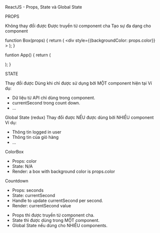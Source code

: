 ReactJS - Props, State và Global State

PROPS

Không thay đổi được
Được truyền từ component cha
Tạo sự đa dạng cho component


function Box(props) {
  return (
    <div 
      style={{backgroundColor: props.color}}
    ></div>
  );
}

funtion App() {
  return (
    <div>
      <Box color="deeppink" />
      <Box color="green" />
    </div>
  );
}

STATE

Thay đổi được
Dùng khi chỉ được sử dụng bởi MỘT component hiện tại
Ví dụ:
 + Dữ liệu từ API chỉ dùng trong component.
 + currentSecond trong count down.
 + ...

Global State (redux)
 Thay đổi được
NẾU được dùng bởi NHIỀU component
Ví dụ:
 + Thông tin logged in user
 + Thông tin của giỏ hàng
 + ...

ColorBox
 + Props: color
 + State: N/A
 + Render: a box with background color is props.color

Countdown
+ Props: seconds
+ State: currentSecond
+ Handle to update currentSecond per second.
+ Render: currentSecond value

- Props thì được truyền từ component cha.
- State thì được dùng trong MỘT component.
- Global State nếu dùng cho NHIỀU components.



